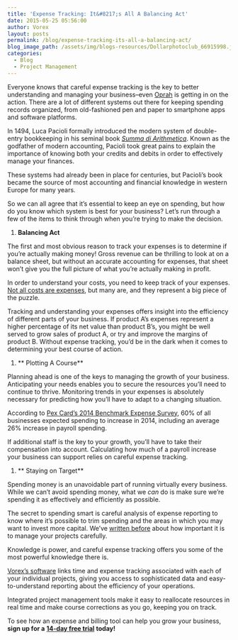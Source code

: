 ```yaml
---
title: 'Expense Tracking: It&#8217;s All A Balancing Act'
date: 2015-05-25 05:56:00
author: Vorex
layout: posts
permalink: /blog/expense-tracking-its-all-a-balancing-act/
blog_image_path: /assets/img/blogs-resources/Dollarphotoclub_66915998.jpg
categories:
  - Blog
  - Project Management
---
```



Everyone knows that careful expense tracking is the key to better understanding and managing your business–even [Oprah](http://www.oprah.com/money/Track-Your-Spending) is getting in on the action. There are a lot of different systems out there for keeping spending records organized, from old-fashioned pen and paper to smartphone apps and software platforms.<!--more-->

In 1494, Luca Pacioli formally introduced the modern system of double-entry bookkeeping in his seminal book [*Summa di Arithmetica*](http://en.wikipedia.org/wiki/Summa_de_arithmetica). Known as the godfather of modern accounting, Pacioli took great pains to explain the importance of knowing both your credits and debits in order to effectively manage your finances.

These systems had already been in place for centuries, but Pacioli’s book became the source of most accounting and financial knowledge in western Europe for many years.

So we can all agree that it’s essential to keep an eye on spending, but how do you know which system is best for your business? Let’s run through a few of the items to think through when you’re trying to make the decision.

1. **Balancing Act**

The first and most obvious reason to track your expenses is to determine if you’re actually making money! Gross revenue can be thrilling to look at on a balance sheet, but without an accurate accounting for expenses, that sheet won’t give you the full picture of what you’re actually making in profit.

In order to understand your costs, you need to keep track of your expenses. [Not all costs are expenses](http://www.accountingcoach.com/blog/cost-expense), but many are, and they represent a big piece of the puzzle.

Tracking and understanding your expenses offers insight into the efficiency of different parts of your business. If product A’s expenses represent a higher percentage of its net value than product B’s, you might be well served to grow sales of product A, or try and improve the margins of product B. Without expense tracking, you’d be in the dark when it comes to determining your best course of action.

1. ** Plotting A Course**

Planning ahead is one of the keys to managing the growth of your business. Anticipating your needs enables you to secure the resources you’ll need to continue to thrive. Monitoring trends in your expenses is absolutely necessary for predicting how you’ll have to adapt to a changing situation.

According to [Pex Card’s 2014 Benchmark Expense Survey](http://www.pexcard.com/pdf/PEX%20Card%20SMB%20Benchmark%20Expense%20Survey%202014.pdf), 60% of all businesses expected spending to increase in 2014, including an average 26% increase in payroll spending.

If additional staff is the key to your growth, you’ll have to take their compensation into account. Calculating how much of a payroll increase your business can support relies on careful expense tracking.

1. ** Staying on Target**

Spending money is an unavoidable part of running virtually every business. While we can’t avoid spending money, what we *can* do is make sure we’re spending it as effectively and efficiently as possible.

The secret to spending smart is careful analysis of expense reporting to know where it’s possible to trim spending and the areas in which you may want to invest more capital. We’ve [written before](http://www.vorex.com/growth-versus-maintenance/) about how important it is to manage your projects carefully.

Knowledge is power, and careful expense tracking offers you some of the most powerful knowledge there is.

[Vorex’s software](http://www.vorex.com/product/) links time and expense tracking associated with each of your individual projects, giving you access to sophisticated data and easy-to-understand reporting about the efficiency of your operations.

Integrated project management tools make it easy to reallocate resources in real time and make course corrections as you go, keeping you on track.

To see how an expense and billing tool can help you grow your business, **sign up for a** [**14-day free trial**](http://www.vorex.com/free-trial/) **today!**